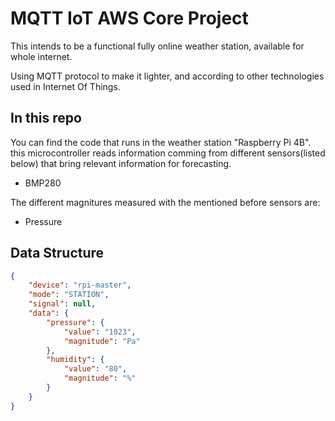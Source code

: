 # MQTT IoT AWS Core Project

This intends to be a functional fully online weather station, available for whole internet.

Using MQTT protocol to make it lighter, and according to other technologies used in Internet Of Things.


## In this repo

You can find the code that runs in the weather station "Raspberry Pi 4B". this microcontroller reads information comming from different sensors(listed below) that bring relevant information for forecasting.

- BMP280


The different magnitures measured with the mentioned before sensors are:

- Pressure

## Data Structure

```json
{
    "device": "rpi-master",
    "mode": "STATION",
    "signal": null,
    "data": {
        "pressure": {
            "value": "1023",
            "magnitude": "Pa"
        },
        "humidity": {
            "value": "80",
            "magnitude": "%"
        }
    }
}
```